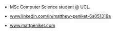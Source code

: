 - MSc Computer Science student @ UCL.

- www.linkedin.com/in/matthew-peniket-6a051318a

- www.mattpeniket.com
